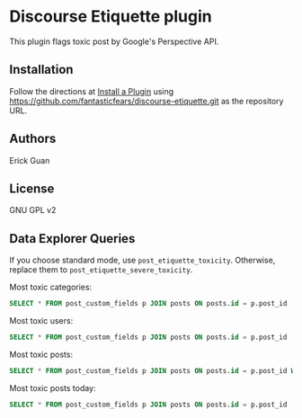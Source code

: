 # Discourse Etiquette plugin
This plugin flags toxic post by Google's Perspective API.

## Installation

Follow the directions at [Install a Plugin](https://meta.discourse.org/t/install-a-plugin/19157) using https://github.com/fantasticfears/discourse-etiquette.git as the repository URL.

## Authors

Erick Guan

## License

GNU GPL v2

## Data Explorer Queries

If you choose standard mode, use `post_etiquette_toxicity`. Otherwise, replace them to `post_etiquette_severe_toxicity`.

Most toxic categories:

```sql
SELECT * FROM post_custom_fields p JOIN posts ON posts.id = p.post_id
```

Most toxic users:

```sql
SELECT * FROM post_custom_fields p JOIN posts ON posts.id = p.post_id
```

Most toxic posts:

```sql
SELECT * FROM post_custom_fields p JOIN posts ON posts.id = p.post_id WHERE p.name = 'post_etiquette_toxicity';
```

Most toxic posts today:

```sql
SELECT * FROM post_custom_fields p JOIN posts ON posts.id = p.post_id
```

